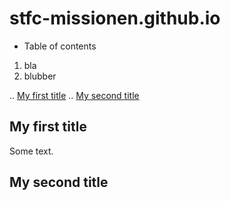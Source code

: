 # stfc-missionen.github.io

* Table of contents
1. bla
1. blubber

.. [My first title](#my-first-title)
.. [My second title](#my-second-title)

## My first title
Some text.
## My second title
